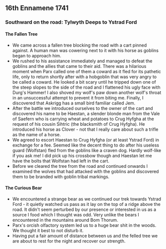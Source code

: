 ## 16th Ennamene 1741
### Southward on the road: Tylwyth Deeps to Ystrad Ford
#### The Fallen Tree
* We came across a fallen tree blocking the road with a cart pinned against. A human man was cowering next to it with his horse as goblins began to approach him.
* We rushed to his assistance immediately and managed to defeat the goblins and the allies that came to their aid. There was a hilarious moment when Parx called one of them a coward as it fled for its pathetic life, only to return shortly after with a hobgoblin that was very angry to be called a coward. He looked a bit scary until he tripped down one of the steep slopes to the side of the road and I flattened his ugly face with Durg's Hammer! I also shoved my wolf's paw down another wolf's throat in an unsuccessful attempt to prevent it from biting me. Finally, I discovered that Askrigg has a small bird familiar called Jem.
* After the battle we introduced ourselves to the owner of the cart and discovered his name to be Haestan, a slender blonde man from the Vale of Saefern who is carrying wheat and potatoes to Crug Hyfgha at the request of his cousin Sihtric (the blacksmith of Crug Hyfgha). He introduced his horse as Clover - not that I really care about such a trifle as the name of a horse.
* We agreed to escort Haestan to Crug Hyfgha (or at least Ystrad Ford) in exchange for a fee. Seemed like the decent thing to do after his useless guard (Wolfstan) fled from the goblins like a craven dog. Hardly wolf-like if you ask me! I did pick up his crossbow though and Haestan let me have the bolts that Wolfstan had left in the cart.
* Before we cleared the tree from the road and continued onwards I examined the wolves that had attacked with the goblins and discovered them to be branded with goblin tribal markings.

#### The Curious Bear
* We encountered a strange bear as we continued our trek towards Ystrad Ford - it quietly watched us pass as it lay on the top of a ridge above the road. It didn't seem perturbed by our presence or interested in us as a source I food which I thought was odd. Very unlike the bears I encountered in the mountains around Bom Thorum.
* Parx's orcish olfactory system led us to a huge bear shit in the woods. We thought it best to not disturb it.
* Having put a fair amount of distance between us and the felled tree we are about to rest for the night and recover our strength.
